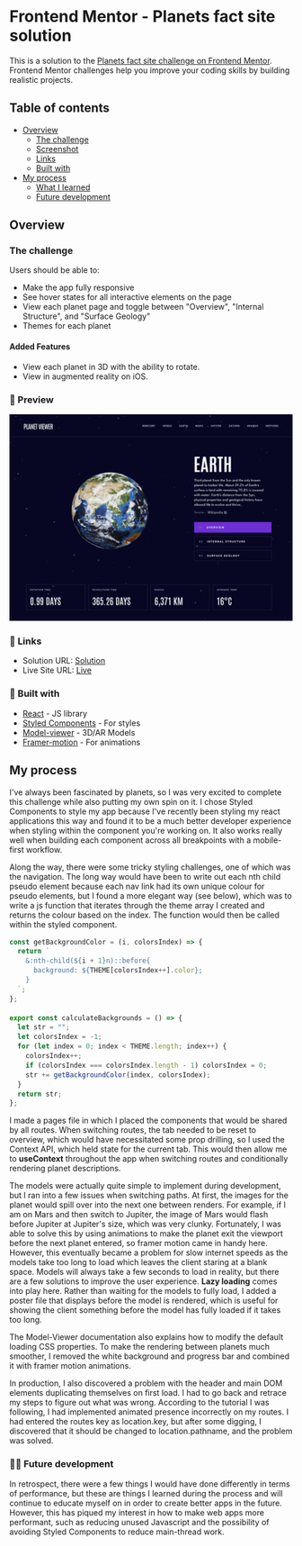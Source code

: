 # Frontend Mentor - Planets fact site solution

This is a solution to the [Planets fact site challenge on Frontend Mentor](https://www.frontendmentor.io/challenges/planets-fact-site-gazqN8w_f). Frontend Mentor challenges help you improve your coding skills by building realistic projects.

## Table of contents

- [Overview](#overview)
  - [The challenge](#the-challenge)
  - [Screenshot](#screenshot)
  - [Links](#links)
  - [Built with](#built-with)
- [My process](#my-process)
  - [What I learned](#what-i-learned)
  - [Future development](#future-development)

## Overview

### The challenge

Users should be able to:

- Make the app fully responsive
- See hover states for all interactive elements on the page
- View each planet page and toggle between "Overview", "Internal Structure", and "Surface Geology"
- Themes for each planet

#### Added Features

- View each planet in 3D with the ability to rotate.
- View in augmented reality on iOS.

### 📸 Preview

![preview](preview.png)

### 🔗 Links

- Solution URL: [Solution](https://github.com/jkellerman/planet-viewer)
- Live Site URL: [Live](https://planetviewer.netlify.app)

### 🧰 Built with

- [React](https://reactjs.org/) - JS library
- [Styled Components](https://styled-components.com/) - For styles
- [Model-viewer](https://modelviewer.dev/) - 3D/AR Models
- [Framer-motion](https://www.framer.com/motion/) - For animations

## My process

I've always been fascinated by planets, so I was very excited to complete this challenge while also putting my own spin on it. I chose Styled Components to style my app because I've recently been styling my react applications this way and found it to be a much better developer experience when styling within the component you're working on. It also works really well when building each component across all breakpoints with a mobile-first workflow.

Along the way, there were some tricky styling challenges, one of which was the navigation. The long way would have been to write out each nth child pseudo element because each nav link had its own unique colour for pseudo elements, but I found a more elegant way (see below), which was to write a js function that iterates through the theme array I created and returns the colour based on the index. The function would then be called within the styled component.

```js
const getBackgroundColor = (i, colorsIndex) => {
  return `
    &:nth-child(${i + 1}n)::before{
      background: ${THEME[colorsIndex++].color};
    }
  `;
};

export const calculateBackgrounds = () => {
  let str = "";
  let colorsIndex = -1;
  for (let index = 0; index < THEME.length; index++) {
    colorsIndex++;
    if (colorsIndex === colorsIndex.length - 1) colorsIndex = 0;
    str += getBackgroundColor(index, colorsIndex);
  }
  return str;
};
```

I made a pages file in which I placed the components that would be shared by all routes. When switching routes, the tab needed to be reset to overview, which would have necessitated some prop drilling, so I used the Context API, which held state for the current tab. This would then allow me to **useContext** throughout the app when switching routes and conditionally rendering planet descriptions.

The models were actually quite simple to implement during development, but I ran into a few issues when switching paths. At first, the images for the planet would spill over into the next one between renders. For example, if I am on Mars and then switch to Jupiter, the image of Mars would flash before Jupiter at Jupiter's size, which was very clunky. Fortunately, I was able to solve this by using animations to make the planet exit the viewport before the next planet entered, so framer motion came in handy here. However, this eventually became a problem for slow internet speeds as the models take too long to load which leaves the client staring at a blank space. Models will always take a few seconds to load in reality, but there are a few solutions to improve the user experience. **Lazy loading** comes into play here. Rather than waiting for the models to fully load, I added a poster file that displays before the model is rendered, which is useful for showing the client something before the model has fully loaded if it takes too long.

The Model-Viewer documentation also explains how to modify the default loading CSS properties. To make the rendering between planets much smoother, I removed the white background and progress bar and combined it with framer motion animations.

In production, I also discovered a problem with the header and main DOM elements duplicating themselves on first load. I had to go back and retrace my steps to figure out what was wrong. According to the tutorial I was following, I had implemented animated presence incorrectly on my routes. I had entered the routes key as location.key, but after some digging, I discovered that it should be changed to location.pathname, and the problem was solved.

### 🧑‍💻 Future development

In retrospect, there were a few things I would have done differently in terms of performance, but these are things I learned during the process and will continue to educate myself on in order to create better apps in the future. However, this has piqued my interest in how to make web apps more performant, such as reducing unused Javascript and the possibility of avoiding Styled Components to reduce main-thread work.

